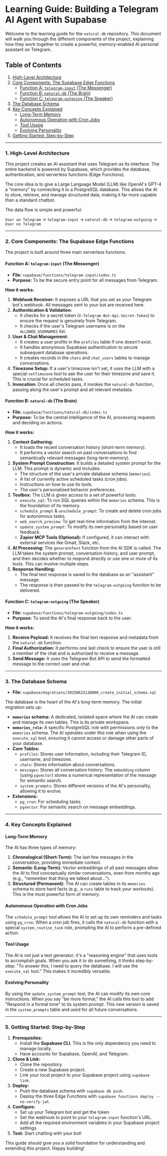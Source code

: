 # Learning Guide: Building a Telegram AI Agent with Supabase

Welcome to the learning guide for the `natural-db` repository. This document will walk you through the different components of the project, explaining how they work together to create a powerful, memory-enabled AI personal assistant on Telegram.

## Table of Contents

1.  [High-Level Architecture](#1-high-level-architecture)
2.  [Core Components: The Supabase Edge Functions](#2-core-components-the-supabase-edge-functions)
    *   [Function A: `telegram-input` (The Messenger)](#function-a-telegram-input-the-messenger)
    *   [Function B: `natural-db` (The Brain)](#function-b-natural-db-the-brain)
    *   [Function C: `telegram-outgoing` (The Speaker)](#function-c-telegram-outgoing-the-speaker)
3.  [The Database Schema](#3-the-database-schema)
4.  [Key Concepts Explained](#4-key-concepts-explained)
    *   [Long-Term Memory](#long-term-memory)
    *   [Autonomous Operation with Cron Jobs](#autonomous-operation-with-cron-jobs)
    *   [Tool Usage](#tool-usage)
    *   [Evolving Personality](#evolving-personality)
5.  [Getting Started: Step-by-Step](#5-getting-started-step-by-step)

---

### 1. High-Level Architecture

This project creates an AI assistant that uses Telegram as its interface. The entire backend is powered by Supabase, which provides the database, authentication, and serverless functions (Edge Functions).

The core idea is to give a Large Language Model (LLM) like OpenAI's GPT-4 a "memory" by connecting it to a PostgreSQL database. This allows the AI to store, retrieve, and manage structured data, making it far more capable than a standard chatbot.

The data flow is simple and powerful:

`User on Telegram` -> `telegram-input` -> `natural-db` -> `telegram-outgoing` -> `User on Telegram`

---

### 2. Core Components: The Supabase Edge Functions

The project is built around three main serverless functions.

#### Function A: `telegram-input` (The Messenger)

*   **File:** `supabase/functions/telegram-input/index.ts`
*   **Purpose:** To be the secure entry point for all messages from Telegram.

**How it works:**

1.  **Webhook Receiver:** It exposes a URL that you set as your Telegram bot's webhook. All messages sent to your bot are received here.
2.  **Authentication & Validation:**
    *   It checks for a secret token (`X-Telegram-Bot-Api-Secret-Token`) to ensure the request is genuinely from Telegram.
    *   It checks if the user's Telegram username is on the `ALLOWED_USERNAMES` list.
3.  **User & Chat Management:**
    *   It creates a user profile in the `profiles` table if one doesn't exist.
    *   It handles anonymous Supabase authentication to secure subsequent database operations.
    *   It creates records in the `chats` and `chat_users` tables to manage conversations.
4.  **Timezone Setup:** If a user's timezone isn't set, it uses the LLM with a special `setTimezone` tool to ask the user for their timezone and save it. This is crucial for scheduled tasks.
5.  **Invocation:** Once all checks pass, it invokes the `natural-db` function, passing along the user's prompt and all relevant metadata.

#### Function B: `natural-db` (The Brain)

*   **File:** `supabase/functions/natural-db/index.ts`
*   **Purpose:** To be the central intelligence of the AI, processing requests and deciding on actions.

**How it works:**

1.  **Context Gathering:**
    *   It loads the recent conversation history (short-term memory).
    *   It performs a vector search on past conversations to find semantically relevant messages (long-term memory).
2.  **System Prompt Construction:** It builds a detailed system prompt for the LLM. This prompt is dynamic and includes:
    *   The structure of the user's private database schema (`memories`).
    *   A list of currently active scheduled tasks (cron jobs).
    *   Instructions on how to use its tools.
    *   The user's personalized behavior preferences.
3.  **Toolbox:** The LLM is given access to a set of powerful tools:
    *   `execute_sql`: To run SQL queries within the `memories` schema. This is the foundation of its memory.
    *   `schedule_prompt` & `unschedule_prompt`: To create and delete cron jobs for autonomous tasks.
    *   `web_search_preview`: To get real-time information from the internet.
    *   `update_system_prompt`: To modify its own personality based on user feedback.
    *   **Zapier MCP Tools (Optional):** If configured, it can interact with external services like Gmail, Slack, etc.
4.  **AI Processing:** The `generateText` function from the AI SDK is called. The LLM takes the system prompt, conversation history, and user prompt, and then decides whether to respond directly or use one or more of its tools. This can involve multiple steps.
5.  **Response Handling:**
    *   The final text response is saved to the database as an "assistant" message.
    *   The response is then passed to the `telegram-outgoing` function to be delivered.

#### Function C: `telegram-outgoing` (The Speaker)

*   **File:** `supabase/functions/telegram-outgoing/index.ts`
*   **Purpose:** To send the AI's final response back to the user.

**How it works:**

1.  **Receive Payload:** It receives the final text response and metadata from the `natural-db` function.
2.  **Final Authorization:** It performs one last check to ensure the user is still a member of the chat and is authorized to receive a message.
3.  **Send Message:** It uses the Telegram Bot API to send the formatted message to the correct user and chat.

---

### 3. The Database Schema

*   **File:** `supabase/migrations/20250623120000_create_initial_schema.sql`

The database is the heart of the AI's long-term memory. The initial migration sets up:

*   **`memories` schema:** A dedicated, isolated space where the AI can create and manage its own tables. This is its private workspace.
*   **`memories_role`:** A specific PostgreSQL role with permissions *only* to the `memories` schema. The AI operates under this role when using the `execute_sql` tool, ensuring it cannot access or damage other parts of your database.
*   **Core Tables:**
    *   `profiles`: Stores user information, including their Telegram ID, username, and timezone.
    *   `chats`: Stores information about conversations.
    *   `messages`: Stores all conversation history. The `embedding` column (using `pgvector`) stores a numerical representation of the message for semantic search.
    *   `system_prompts`: Stores different versions of the AI's personality, allowing it to evolve.
*   **Extensions:**
    *   `pg_cron`: For scheduling tasks.
    *   `pgvector`: For semantic search on message embeddings.

---

### 4. Key Concepts Explained

#### Long-Term Memory

The AI has three types of memory:
1.  **Chronological (Short-Term):** The last few messages in the conversation, providing immediate context.
2.  **Semantic (Long-Term):** Vector embeddings of all past messages allow the AI to find conceptually similar conversations, even from months ago (e.g., "remember that thing we talked about...").
3.  **Structured (Permanent):** The AI can create tables in its `memories` schema to store hard facts (e.g., a `runs` table to track your workouts). This is the most powerful form of memory.

#### Autonomous Operation with Cron Jobs

The `schedule_prompt` tool allows the AI to set up its own reminders and tasks using `pg_cron`. When a cron job fires, it calls the `natural-db` function with a special `system_routine_task` role, prompting the AI to perform a pre-defined action.

#### Tool Usage

The AI is not just a text generator; it's a "reasoning engine" that uses tools to accomplish goals. When you ask it to do something, it thinks step-by-step: "To answer this, I need to query the database. I will use the `execute_sql` tool." This makes it incredibly versatile.

#### Evolving Personality

By using the `update_system_prompt` tool, the AI can modify its own core instructions. When you say "be more formal," the AI calls this tool to add "Respond in a formal tone" to its system prompt. This new version is saved in the `system_prompts` table and used for all future conversations.

---

### 5. Getting Started: Step-by-Step

1.  **Prerequisites:**
    *   Install the **Supabase CLI**. This is the only dependency you need to manage locally.
    *   Have accounts for Supabase, OpenAI, and Telegram.
2.  **Clone & Link:**
    *   Clone the repository.
    *   Create a new Supabase project.
    *   Link your local project to your Supabase project using `supabase link`.
3.  **Deploy:**
    *   Push the database schema with `supabase db push`.
    *   Deploy the three Edge Functions with `supabase functions deploy --no-verify-jwt`.
4.  **Configure:**
    *   Set up your Telegram bot and get the token.
    *   Set the webhook to point to your `telegram-input` function's URL.
    *   Add all the required environment variables in your Supabase project settings.
5.  **Test:** Start chatting with your bot!

This guide should give you a solid foundation for understanding and extending this project. Happy building!
